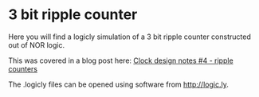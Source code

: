 # 3 bit ripple counter

Here you will find a logicly simulation of a 3 bit ripple counter constructed out of NOR logic.

This was covered in a blog post here: [Clock design notes #4 - ripple counters](https://ornotblog.blogspot.co.uk/2017/03/clock-design-notes-4-ripple-counters.html)

The .logicly files can be opened using software from <http://logic.ly>.


